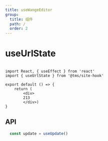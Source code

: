 ```yaml
---
title: useWangeEditor
group:
  title: 组件
  path: /
  order: 2
---
```


# useUrlState

```tsx

import React, { useEffect } from 'react'
import { useUrlState } from '@tms/site-hook'

export default () => {
    return (
        <div>
        213
        </div>)
}

```

## API

```typescript
  const update = useUpdate()
```